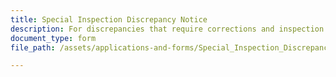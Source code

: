 ```yaml
---
title: Special Inspection Discrepancy Notice
description: For discrepancies that require corrections and inspection.
document_type: form
file_path: /assets/applications-and-forms/Special_Inspection_Discrepancy_Notice.pdf

---
```

